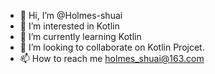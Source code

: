 - 👋 Hi, I’m @Holmes-shuai
- 👀 I’m interested in Kotlin
- 🌱 I’m currently learning Kotlin
- 💞️ I’m looking to collaborate on Kotlin Projcet.
- 📫 How to reach me holmes_shuai@163.com

<!---
Holmes-shuai/Holmes-shuai is a ✨ special ✨ repository because its `README.md` (this file) appears on your GitHub profile.
You can click the Preview link to take a look at your changes.
--->
